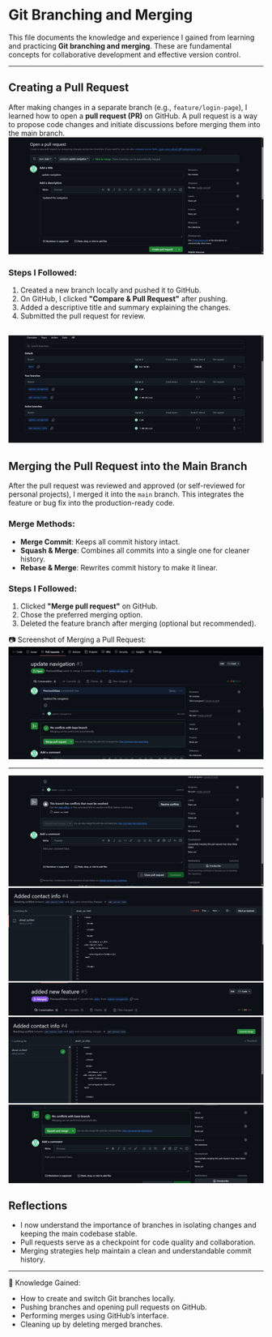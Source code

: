# Git Branching and Merging

This file documents the knowledge and experience I gained from learning and practicing **Git branching and merging**. These are fundamental concepts for collaborative development and effective version control.

---

## Creating a Pull Request

After making changes in a separate branch (e.g., `feature/login-page`), I learned how to open a **pull request (PR)** on GitHub. A pull request is a way to propose code changes and initiate discussions before merging them into the main branch.
![Pull Request](img/git-pull-req.jpg)
### Steps I Followed:
1. Created a new branch locally and pushed it to GitHub.
2. On GitHub, I clicked **"Compare & Pull Request"** after pushing.
3. Added a descriptive title and summary explaining the changes.
4. Submitted the pull request for review.

![Branches](img/git-branches.jpg)
---

## Merging the Pull Request into the Main Branch

After the pull request was reviewed and approved (or self-reviewed for personal projects), I merged it into the `main` branch. This integrates the feature or bug fix into the production-ready code.

### Merge Methods:
- **Merge Commit**: Keeps all commit history intact.
- **Squash & Merge**: Combines all commits into a single one for cleaner history.
- **Rebase & Merge**: Rewrites commit history to make it linear.

### Steps I Followed:
1. Clicked **"Merge pull request"** on GitHub.
2. Chose the preferred merging option.
3. Deleted the feature branch after merging (optional but recommended).

📷 Screenshot of Merging a Pull Request:  
![Merging PR](img/git-merge-pull-req.jpg)

---
![](img/git-conflict.jpg)
![](img/git-conflict2.jpg)
![](img/git-merge.jpg)
![](img/git-resolved.jpg)
![](img/git-squash.jpg)
## Reflections

- I now understand the importance of branches in isolating changes and keeping the main codebase stable.
- Pull requests serve as a checkpoint for code quality and collaboration.
- Merging strategies help maintain a clean and understandable commit history.

---

🧠 Knowledge Gained:
- How to create and switch Git branches locally.
- Pushing branches and opening pull requests on GitHub.
- Performing merges using GitHub’s interface.
- Cleaning up by deleting merged branches.


